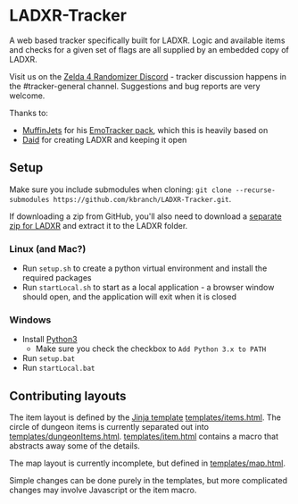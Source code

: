 # LADXR-Tracker
A web based tracker specifically built for LADXR. Logic and available items and checks for a given set of flags are all supplied by an embedded copy of LADXR.

Visit us on the [Zelda 4 Randomizer Discord](https://discord.gg/XTw7X2G) - tracker discussion happens in the #tracker-general channel. Suggestions and bug reports are very welcome.

Thanks to:
 - [MuffinJets](https://www.twitch.tv/muffinjets) for his [EmoTracker pack](https://github.com/muffinjets/ladx_maptracker_muffinjets_wolfman2000), which this is heavily based on
 - [Daid](https://github.com/daid) for creating LADXR and keeping it open

## Setup
Make sure you include submodules when cloning: `git clone --recurse-submodules https://github.com/kbranch/LADXR-Tracker.git`.

If downloading a zip from GitHub, you'll also need to download a [separate zip for LADXR](https://github.com/kbranch/LADXR/archive/refs/heads/master.zip) and extract it to the LADXR folder.
### Linux (and Mac?)
 - Run `setup.sh` to create a python virtual environment and install the required packages
 - Run `startLocal.sh` to start as a local application - a browser window should open, and the application will exit when it is closed
 
### Windows
 - Install [Python3](https://www.python.org/downloads/)
   - Make sure you check the checkbox to `Add Python 3.x to PATH`
 - Run `setup.bat`
 - Run `startLocal.bat`

## Contributing layouts
The item layout is defined by the [Jinja template](https://jinja.palletsprojects.com/en/3.1.x/) [templates/items.html](templates/items.html). The circle of dungeon items is currently separated out into [templates/dungeonItems.html](templates/dungeonItems.html). [templates/item.html](templates/item.html) contains a macro that abstracts away some of the details.

The map layout is currently incomplete, but defined in [templates/map.html](templates/map.html).

Simple changes can be done purely in the templates, but more complicated changes may involve Javascript or the item macro.
